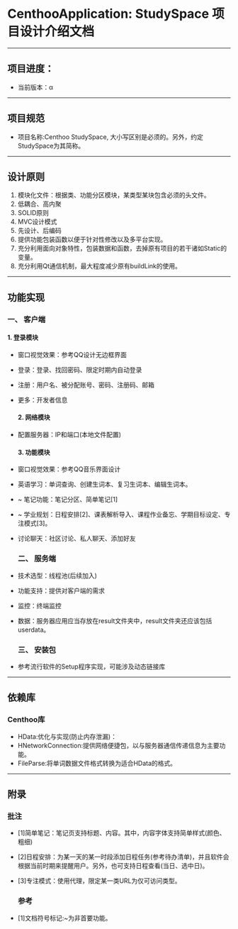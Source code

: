 # CenthooApplication: StudySpace 项目设计介绍文档
---
## 项目进度：
 * 当前版本：α

---

## 项目规范

- 项目名称:Centhoo StudySpace, 大小写区别是必须的。另外，约定StudySpace为其简称。

---

## 设计原则

1. 模块化文件：根据类、功能分区模块，某类型某块包含必须的头文件。
2. 低耦合、高内聚
3. SOLID原则
4. MVC设计模式
5. 先设计、后编码
6. 提供功能包装函数以便于针对性修改以及多平台实现。
7. 充分利用面向对象特性，包装数据和函数，去掉原有项目的若干诸如Static的变量。
8. 充分利用Qt通信机制，最大程度减少原有buildLink的使用。

---

## 功能实现

### 一、 客户端

#### 1. 登录模块

- 窗口视觉效果：参考QQ设计无边框界面
  
- 登录：登录、找回密码、限定时期内自动登录
  
- 注册：用户名、被分配账号、密码、注册码、邮箱
  
- 更多：开发者信息
  
  #### 2. 网络模块
  
- 配置服务器：IP和端口(本地文件配置)
  
  #### 3. 功能模块
  
- 窗口视觉效果：参考QQ音乐界面设计
  
- 英语学习：单词查询、创建生词本、复习生词本、编辑生词本。
  
- ~ 笔记功能：笔记分区、简单笔记[1]
  
- ~ 学业规划：日程安排[2]、课表解析导入、课程作业备忘、学期目标设定、专注模式[3]。
  
- 讨论聊天：社区讨论、私人聊天、添加好友
  
  ### 二、 服务端
  
- 技术选型：线程池(后续加入)
  
- 功能支持：提供对客户端的需求
  
- 监控：终端监控
  
- 数据：服务器应用应当存放在result文件夹中，result文件夹还应该包括userdata。
  
  ### 三、 安装包
  
- 参考流行软件的Setup程序实现，可能涉及动态链接库
  

---

## 依赖库

### Centhoo库

- HData:优化与实现(防止内存泄漏)：
- HNetworkConnection:提供网络便捷包，以与服务器通信传递信息为主要功能。
- FileParse:将单词数据文件格式转换为适合HData的格式。

---

## 附录

### 批注

- [1]简单笔记：笔记页支持标题、内容。其中，内容字体支持简单样式(颜色、粗细)
  
- [2]日程安排：为某一天的某一时段添加日程任务(参考待办清单)，并且软件会根据当前时期来提醒用户。另外，也可支持日程查看(当日、选中日)。
  
- [3]专注模式：使用代理，限定某一类URL为仅可访问类型。
  
  ### 参考
  
- [1]文档符号标记:~为非首要功能。

